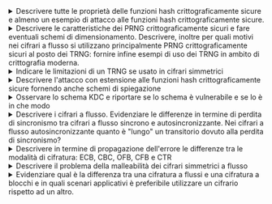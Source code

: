 <details>
  <summary>Descrivere tutte le proprietà delle funzioni hash crittograficamente sicure e almeno un esempio di attacco alle funzioni hash crittograficamente sicure.
</summary>

  **Una funzione hash crittograficamente sicura deve soddisfare le seguenti proprietà:**  

1. **Efficienza**  
   Deve essere computazionalmente facile calcolare l’hash \( H(x) \) per ogni input \( x \) indipendentemente dalla sua lunghezza.

2. **Unidirezionalità**  
   Deve essere computazionalmente difficile risalire all’input \( x \) data solo l'impronta\( H(x) \).

3. **Resistenza debole alle collisioni**  
   Dato un input \( x \), deve essere difficile trovare un altro input \( y \ne x \) tale che \( H(y) = H(x) \).

4. **Resistenza forte alle collisioni**  
   Deve essere difficile trovare qualsiasi coppia di input distinti \( (x, y) \) tale che \( H(x) = H(y) \).

## Esempio di attacco: Birthday Attack

Il **Birthday Attack** è un attacco crittografico che sfrutta il paradosso del compleanno per trovare collisioni in una funzione hash.

- **Obiettivo**: trovare due input differenti \( x \) e \( y \) tali che \( H(x) = H(y) \).
- **Utilizzo**: può essere usato, ad esempio, per ottenere la firma digitale su un documento apparentemente innocuo e riutilizzarla su un altro documento malevolo con lo stesso hash.
- **Motivazione**: la probabilità di collisione aumenta con il numero di tentativi effettuati, rendendo questo attacco efficace per funzioni hash con output troppo corto.

</details>

<details>
  <summary>Descrivere le caratteristiche dei PRNG crittograficamente sicuri e fare eventuali schemi di dimensionamento. Descrivere, inoltre per quali motivi nei cifrari a flusso si utilizzano principalmente PRNG crittograficamente sicuri al posto dei TRNG: fornire infine esempi di uso dei TRNG in ambito di crittografia moderna.
</summary>

**I PRNG** crittograficamente sicuri devono avere le seguenti caratteristiche:

  **Casualità dei bit di uscita:** che si verifica sottoponendo l’uscita ad una serie di test statistici previsti dallo standard FIPS 140-2
**Imprevedibilità dei bit di uscita:** che si verifica sottoponendo l’uscita del componente al test next-bit che considera L bit e a partire da essi verifica se esiste un protocollo polinomiale in grado di predire con una probabilità maggiore di 0.5 il bit (L+1)-esimo.
**Indeducibilità del seme:** Deve essere computazionalmente infattibile per un intrusore riuscire a risalire ai bit precedenti fino al seme iniziale. Questa caratteristica è garantita dall’utilizzo di una funzione unidirezionale al posto o della funzione G di calcolo dello stato futuro, o della funzione F di uscita, dell’automa a stati finiti con cui è implementato il PRNG crittografico.
4
Per garantire sicurezza, la lunghezza del seed deve essere almeno pari al livello di sicurezza desiderato. Esempio:

Sicurezza a 128 bit ⇒ seed di almeno 128 bit.

Sicurezza a 256 bit ⇒ seed di almeno 256 bit.

Nei **cifrari a flusso** si utilizzano principalmente PRNG crittograficamente sicuri al posto dei TRNG perché questi ultimi hanno un grosso limite legato alla frequenza di generazione. La maggior parte degli scenari applicativi richiede una frequenza molto alta di generazione di chiave che il TRNG non può garantire, perché quest’ultimo estrae bit casuali da fenomeni fisici che non si verificano in base alle nostre esigenze. Un secondo motivo è legato alla non riproducibilità del flusso di uscita che caratterizza i TRNG e che è fondamentale ai fini dell’implementazione di un cifrario a flusso.
**Esempi di utilizzo** di TRNG in ambito della crittografia moderna sono tutti i componenti crittografici che richiedono un seed iniziale casuale, imprevedibile e indeducibile come appunto i PRNG crittograficamente sicuri, oppure una chiave segreta che necessariamente deve essere generata in modo da essere casuale, imprevedibile e indeducibile, come le funzioni di Encryption.

</details>
<details>
<summary>Indicare le limitazioni di un TRNG se usato in cifrari simmetrici</summary>

  **Le limitazioni nell’uso di un TRNG** per implementare un cifrario simmetrico si evidenziano nel caso di cifrari a flusso.
Nei cifrari a flusso non è possibile utilizzare TRNG per la generazione del flusso di chiave perché c’è un limite intrinseco legato alla frequenza di generazione. La maggior parte degli scenari applicativi richiede una frequenza molto alta di generazione di chiave che il TRNG non può garantire, perché quest’ultimo estrae bit casuali da fenomeni fisici che non si verificano in base alle nostre esigenze. Un secondo motivo è legato alla non riproducibilità del flusso di uscita che caratterizza i TRNG e che è fondamentale ai fini dell’implementazione di un cifrario a flusso.

</details>

<details>
<summary>Descrivere l'attacco con estensione alle funzioni hash crittograficamente sicure fornendo anche schemi di spiegazione</summary>

  **L’attacco con estensione della lunghezza del messaggio (length extension attack)** colpisce tutte quelle situazioni in cui una funzione hash crittograficamente sicura viene implementata secondo lo schema di compressione iterata, caratteristico di algoritmi come MD5, SHA-1 e SHA-2. Questo schema, pur garantendo efficienza e modularità, introduce una vulnerabilità strutturale sfruttabile in particolari condizioni d’uso, in particolare quando la funzione hash viene impiegata per generare un codice di autenticazione (MAC) del tipo H(s || m), dove s è un segreto condiviso tra il mittente e il destinatario, e m è il messaggio da autenticare.

In questo contesto, un attaccante che riesca a ottenere l’impronta H(s || m) pur senza conoscere il valore del segreto s, può sfruttare le caratteristiche iterative della funzione hash per costruire un nuovo messaggio m* = m || padding || m′ e calcolarne un hash valido H(s || m || padding || m′), dove m′ è un’estensione arbitraria scelta dall’attaccante. Il principio chiave dell’attacco è che l’hash H(s || m) rappresenta lo stato intermedio della funzione di compressione subito dopo l’elaborazione di s || m. Utilizzando questo stato come punto di partenza, l’attaccante può continuare la computazione dell’hash in modo coerente, come se fosse stato il mittente legittimo.

L’unica difficoltà per l’attaccante sta nell’indovinare la lunghezza di s, necessaria per calcolare correttamente il padding. Tuttavia, se s è di lunghezza nota o prevedibile (ad esempio una chiave fissa di 16 o 32 byte), questa operazione è del tutto fattibile. Una volta stimata correttamente la lunghezza, l’attaccante è in grado di riprodurre il padding che la funzione hash avrebbe aggiunto automaticamente a s || m, e proseguire con i blocchi di m′ utilizzando lo stesso schema iterativo.

Anche nei casi in cui lo schema di compressione iterata includa padding alla fine del messaggio, l’attacco resta pericoloso. Questo è particolarmente vero quando il messaggio m ha forma numerica o binaria e il sistema ricevente non è in grado di distinguere tra messaggi originari e quelli estesi artificialmente, in quanto la struttura risultante m || padding || m′ può apparire semanticamente valida o indistinguibile dall’originale. In questi scenari, non è solo la funzione hash a essere vulnerabile, ma l’intero protocollo di autenticazione.

Per proteggersi da questo tipo di attacco, la contromisura più semplice ed efficace è evitare la costruzione H(s || m) e preferire invece H(m || s), invertendo l’ordine tra il messaggio e il segreto. Così facendo, l’attaccante non può più simulare la continuazione del processo hash, poiché non conosce s, che in questo caso si troverebbe alla fine e quindi sarebbe incluso in blocchi che non può costruire o modificare.

<pre>
**schema normale**
Mittente: Alice

Segreto: s
Messaggio: m

Calcolo:
  H(s || m) = HASH OUTPUT

Schema interno:

  [ IV ] ──▶ f ──▶ f ──▶ ... ──▶ f ──▶ Final ──▶ H(s || m)
              ▲       ▲              ▲
             s_1     m_1          padding

             
**lenght extension attack**
Attaccante:

Conosce: m, H(s || m)
Non conosce: s

Obiettivo: costruire m* = m || padding || m′ e ottenere H(s || m || padding || m′)

Strategia:
  1. Usa H(s || m) come stato iniziale fittizio.
  2. Aggiunge blocchi m′ personalizzati.
  3. Continua il calcolo come se fosse legittimo.

Schema:

  [ H(s || m) ] ──▶ f ──▶ f ──▶ Final ──▶ H(s || m || padding || m′)
                      ▲       ▲
                   m′_1     m′_2 (scelti dall’attaccante)

Messaggio forgiato inviato:
  m* = m || padding || m′
  hash_falsificato = H(s || m || padding || m′)
</pre>
</details>

<details>
<summary>Osservare lo schema KDC e riportare se lo schema è vulnerabile e se lo è in che modo</summary>
 
  **Lo schema di implementazione di questo centro di distribuzione delle chiavi**, così com’è, non è vulnerabile nel senso della **riservatezza** a patto che:
Il database in cui T custodisce le master key **Ka** e **Kb** sia assolutamente protetto, e inoltre **Ka** e **Kb** devono essere impossibili da dedurre, intercettare o indovinare.
I numeri random **Ra** ed **Rb** devono essere assolutamente causali, imprevedibili e indeducibili (altrimenti il protocollo sarebbe vulnerabile nella fase in cui le parti si identificano tra di loro)
La chiave di sessione k deve essere casuale, imprevedibile e indeducibile.
Fatte queste ipotesi il protocollo è robusto dal punto di vista della riservatezza ma non dell’integrità. Un intrusore è sempre in grado di modificare i messaggi a caso e questo può causare un Denial of Service (DoS) perché le parti non riusciranno a cifrare e decifrare correttamente, dunque la sessione sarà invalidata.

Con la presenza dei passaggi 4 e 5 un attacco con replica al passaggio 3 sarebbe evitato solo nel modello di minaccia in cui l’intrusore fosse in grado di avviare un attacco attivo sul canale che interconnette A e B, ma non conosca completamente la chiave di sessione k o ne abbia una conoscenza solo parziale.

Se consideriamo il modello di minaccia più sfortunato in cui l’attaccante sia riuscito a decifrare la chiave di sessione K, l’attacco con replica al passaggio 3 avrebbe successo. L’intrusore potrebbe avviare una comunicazione con B facendo partire il protocollo direttamente al passaggio 3 grazie al messaggio precedentemente intercettato. Grazie alla conoscenza di K potrebbe quindi impersonificare A rispondendo correttamente alla sfida al passaggio 5 e da quel momento catturare ogni informazione inviata successivamente.
Sarebbe stato possibile evitare questo attacco solo con una precauzione molto costosa, ovvero quella di far tenere traccia a B di tutte le chiavi di sessione precedentemente utilizzate, in modo da rivelare l’attacco, ma nello schema proposto non è previsto.
È prevista tuttavia una soluzione parziale a questa vulnerabilità visto che KDC attribuisce un tempo di vita limitato alle chiavi di sessione.

</details>
<details>
  <summary>Descrivere i cifrari a flusso. Evidenziare le differenze in termine di perdita di sincronismo tra cifrari a flusso sincrono e autosincronizzante. Nei cifrari a flusso autosincronizzante quanto è "lungo" un transitorio dovuto alla perdita di sincronismo?</summary>
  
 **sono algoritmi crittografici simmetrici** che operano trasformando il testo in chiaro un bit o un byte alla volta, invece che in blocchi fissi come nei cifrari a blocchi. Funzionano generando un flusso di bit pseudocasuali, detto keystream, a partire da una chiave segreta e da un eventuale vettore di inizializzazione. Questo flusso viene poi combinato con il testo in chiaro mediante un'operazione XOR, ottenendo così il testo cifrato. La stessa operazione, applicata al testo cifrato e al medesimo keystream, consente di recuperare il testo originale. Il punto di forza dei cifrari a flusso è l’efficienza: sono estremamente veloci e leggeri, rendendoli particolarmente adatti alla cifratura in tempo reale di flussi di dati continui come audio o video. Tuttavia, la loro sicurezza dipende in modo critico dal fatto che il keystream non venga mai riutilizzato con la stessa chiave, altrimenti diventano vulnerabili ad attacchi crittanalitici.

Un’interferenza attiva sul canale, come la modifica, la cancellazione o l’inserimento di bit, può provocare perdita di sincronismo. Nei cifrari a flusso sincroni, in cui il keystream dipende unicamente dalla chiave segreta e non dai dati trasmessi, la perdita o l’inserimento di un singolo bit compromette definitivamente la sincronizzazione tra le parti. Da quel momento in poi, la decifrazione produrrà risultati errati per tutto il messaggio successivo. Tuttavia, un errore isolato, come la modifica di un singolo bit durante la trasmissione, non compromette il sincronismo: l’errore resta confinato a quel bit e non si propaga oltre.

Nei cifrari a flusso autosincronizzanti, invece, il keystream è calcolato in funzione di una finestra dei bit precedenti del testo cifrato, solitamente gestita tramite uno shift register. In questo caso, ogni bit del keystream dipende da un numero fisso di bit cifrati precedenti (es. gli ultimi n bit). Di conseguenza, qualunque tipo di attacco attivo sul canale — che sia modifica, cancellazione o inserimento di bit — provoca una perdita temporanea di sincronismo, ma questa si auto-corregge dopo l’elaborazione di n bit corretti. Il periodo in cui il ricevente produce output errato a causa della perdita di sincronizzazione è detto transitorio, e ha una durata esattamente pari alla lunghezza dello shift register usato, cioè n bit. Superato questo intervallo, la corretta sincronizzazione viene ripristinata automaticamente, rendendo i cifrari autosincronizzanti più resilienti alla corruzione del canale rispetto ai cifrari sincroni.
</details>

<details>
  <summary>Descrivere in termine di propagazione dell'errore le differenze tra le modalità di cifratura: ECB, CBC, OFB, CFB e CTR
</summary>
  
  **La modalità ECB (Electronic Codebook)** è la più semplice e intuitiva: ogni blocco del testo in chiaro viene cifrato indipendentemente dagli altri usando la stessa chiave. Questo approccio ha il vantaggio della semplicità e della possibilità di cifrare e decifrare i blocchi in parallelo, ma è considerato insicuro perché blocchi identici producono blocchi cifrati identici, rivelando pattern nel messaggio. Dal punto di vista della propagazione dell’errore, se un blocco del testo cifrato viene corrotto, solo il blocco corrispondente del testo in chiaro risulterà errato in fase di decifrazione; non ci sono effetti sugli altri blocchi. Come descritto nel testo, l'errore non si propaga oltre il blocco alterato.
  **La modalità CBC (Cipher Block Chaining)** introduce una dipendenza tra i blocchi: ogni blocco in chiaro viene XORato con il blocco cifrato precedente prima della cifratura. Il primo blocco viene XORato con un vettore di inizializzazione (IV). Questo schema offre una sicurezza maggiore rispetto a ECB in quanto maschera la ripetizione dei dati, ma comporta una propagazione dell’errore più ampia: un errore in un blocco cifrato compromette completamente il blocco in chiaro corrispondente, e produce un errore parziale nel blocco successivo, poiché viene utilizzato un valore decifrato (alterato) come input del prossimo XOR. Questa struttura a pipeline provoca propagazione dell'errore.
  **La modalità CFB (Cipher Feedback)** converte un cifratore a blocchi in un cifratore a flusso autosincronizzante. In essa, il blocco cifrato precedente (o l’IV all’inizio) viene cifrato, e il risultato è XORato con il blocco di testo in chiaro per ottenere il cifrato. In questa configurazione, un errore in un bit del testo cifrato produce un errore nello stesso bit del blocco di testo in chiaro corrispondente, e l’intero blocco successivo risulterà errato perché si utilizza il blocco cifrato corrotto come input per il passo successivo. Anche in CFB, quindi, l’errore si propaga su due blocchi, ma in modo diverso da CBC: l'errore dura "solamente" un transitorio (di lunghezza definita dalla lunghezza degli shift register); decisamente non l'ideale per un canale rumoroso.
  L**a modalità OFB** ci ricorda un cifrario a flusso sincrono. Essendoci una retroazione del flusso di chiave e non del cifrato la modifica di un bit del cifrato impatta solo sulla decodifica di quel bit, e non su tutto il flusso di dati. Quindi rispetto alla modifica dei bit di cifrato non si ha propagazione dell’errore e questo rende la modalità OFB più indicata della modalità CFB nei casi di canali rumorosi. La cancellazione o l’iniezione di bit nel cifrato invece provocano una perdita di sincronismo definitiva.
Infine, **la modalità CTR (Counter Mode)** impiega un contatore che viene cifrato a ogni passo per generare un keystream indipendente dal testo in chiaro o cifrato. Ogni blocco del messaggio viene quindi XORato con il blocco corrispondente del keystream; situazione analoga a **OFB**.
</details>


<details>
  <summary>
    Descrivere il problema della malleabilità dei cifrari simmetrici a flusso
  </summary>
  
  **I cifrari simmetrici a flusso** eseguono l’operazione di cifratura e decifrazione per mezzo di una somma modulo 2 tra il messaggio in chiaro e un flusso di chiave. Il problema della malleabilità è una vulnerabilità insita in questo schema e nelle proprietà dell’operazione di XOR e consiste nella possibilità, sotto opportune ipotesi non comuni ma comunque possibili, dell’intrusore nel modificare il cifrato in maniera tale da avere a valle dell’operazione di decifrazione un effetto da lui voluto.
Le ipotesi sono che l’intrusore sia in grado di effettuare degli attacchi attivi sul canale di comunicazione e che abbia delle conoscenze pregresse sul contenuto del messaggio che sorgente e destinazione legittime si scambiano. In questi casi, se ci troviamo in uno scenario in cui il messaggio cifrato è fortemente strutturato, e l’intrusore è a conoscenza di questa struttura, il pericolo a fronte di un attacco che sfrutta la malleabilità è particolarmente concreto.
Supponiamo che, ad esempio, il messaggio strutturato sia un messaggio in cui il primo campo è sempre il mittente, che chiamiamo Mit1; dunque, i primi bit del cifrato si riferiscano al mittente legittimo rappresentato in forma esadecimale. Se l’intrusore sa a chi è destinato un messaggio, quindi è a conoscenza di Mit1, senza conoscere nulla sulla chiave potrebbe addirittura modificare il campo mittente con un mittente arbitrario di sua scelta Mit2. Gli basterà modificare quei bit di cifrato sommandoli modulo 2 con Mit1 XOR Mit2.

Se indichiamo con K i bit di chiave che cifrano i bit relativi alla rappresentazione esadecimale del campo mittente, avremo in fase di decifrazione un messaggio così composto: Mit1 XOR K XOR Mit1 XOR Mit2 XOR K.
Dal momento che per le proprietà dello XOR i termini uguali si elidono, il risultato sarà che il destinatario decifrerà un messaggio in cui il campo mittente ha la rappresentazione esadecimale di Mit2, il mittente scelto dall’attaccante.

</details>

<details>
  <summary>Evidenziare qual è la differenza tra una cifratura a flussi e una cifratura a blocchi e in quali scenari applicativi è preferibile utilizzare un cifrario rispetto ad un altro.
</summary>
  I cifrari a flusso si ispirano al cifrario perfetto della crittografia classica denominato One Time Pad e prevedono che uno o pochi bit alla volta del messaggio in chiaro siano sommati modulo due con un flusso di chiave opportunamente generato. Lo scenario applicativo in cui è preferibile utilizzare i cifrari a flusso è quello di trasmissione di dati orientata al flusso, come applicazioni web, telefonia, ecc., perché per come è implementato non introduce rallentamenti; quindi, tipicamente risulta più veloce di un cifrario a blocchi.
I cifrari a blocchi in linea generale si ispirano ai cifrari poligrafici composti della Teoria di Shannon secondo cui, per rendere sicuro ai fini della riservatezza un cifrario che non è perfetto, bisogna eseguire iterativamente operazioni di trasposizione e sostituzione su blocchi di messaggio in chiaro, al fine di ottenere confusione e diffusione. Quindi i cifrari a blocchi prevedono che il messaggio in chiaro sia suddiviso in blocchi di grandezza variabile a seconda della modalità di cifratura. Gli scenari in cui è preferibile utilizzare questi cifrari sono applicazioni asincrone, store and forward, come di protezione di file, pacchetti, strutture dati, posta elettronica, perché è più facile impiegare correttamente un cifrario a blocchi rispetto a un cifrario a flusso, e comunque, un cifrario a blocchi usato scorrettamente risulta comunque più sicuro di un cifrario a flusso usato scorrettamente.

</details>



